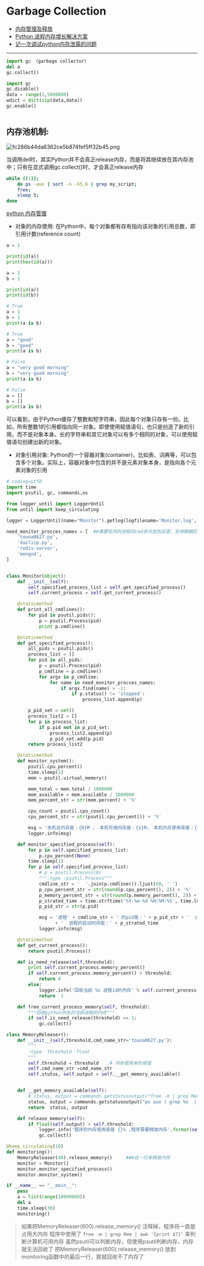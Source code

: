 # Garbage Collection

* [内存管理及释放 ](https://blog.csdn.net/jiangjiang_jian/article/details/79140742)
* [Python 进程内存增长解决方案](https://zhuanlan.zhihu.com/p/28031057)
* [记一次调试python内存泄露的问题](https://cloud.tencent.com/developer/article/1115715)
* * * * * 
```python
import gc （garbage collector）
del a
gc.collect()
```

```python
import gc
gc.disable()
data = range(1,5000000)  
wdict = dict(zip(data,data))  
gc.enable()
```

```text

```

## 内存池机制:

![fc286b44da6362ce5b874fef5ff32b45.png](evernotecid://D8706BDE-7D2C-4F0E-B812-EA5A632A314D/appyinxiangcom/2930334/ENResource/p149)

当调用del时，其实Python并不会真正release内存，而是将其继续放在其内存池中；只有在显式调用gc.collect\(\)时，才会真正release内存

```bash
while ((1)); 
    do ps -aux | sort -n -k5,6 | grep my_script; 
    free; 
    sleep 5; 
done
```

[python 内存管理](http://www.cnblogs.com/vamei/p/3232088.html)

* 对象的内存使用: 在Python中，每个对象都有存有指向该对象的引用总数，即引用计数\(reference count\)

```python
a = 1

print(id(a))
print(hex(id(a)))

a = 1
b = 1

print(id(a))
print(id(b))

# True
a = 1
b = 1
print(a is b)

# True
a = "good"
b = "good"
print(a is b)

# False
a = "very good morning"
b = "very good morning"
print(a is b)

# False
a = []
b = []
print(a is b)
```

可以看到，由于Python缓存了整数和短字符串，因此每个对象只存有一份。比如，所有整数1的引用都指向同一对象。即使使用赋值语句，也只是创造了新的引用，而不是对象本身。长的字符串和其它对象可以有多个相同的对象，可以使用赋值语句创建出新的对象。

* 对象引用对象: Python的一个容器对象\(container\)，比如表、词典等，可以包含多个对象。实际上，容器对象中包含的并不是元素对象本身，是指向各个元素对象的引用

```python
# coding=utf8
import time
import psutil, gc, commands,os

from logger_until import LoggerUntil
from until import keep_circulating

logger = LoggerUntil(name="Monitor").getlog(logfilename='Monitor.log', loglevel=2, add_StreamHandler=1)

need_monitor_procces_names = [  ##需要检测的进程的cmd命令放到这里，支持模糊匹配
    'touna0627.py',
    'dailiip.py',
    'redis-server',
    'mongod',
]


class Monitor(object):
    def __init__(self):
        self.specified_process_list = self.get_specified_process()
        self.current_process = self.get_current_process()

    @staticmethod
    def print_all_cmdlines():
        for pid in psutil.pids():
            p = psutil.Process(pid)
            print p.cmdline()

    @staticmethod
    def get_specified_process():
        all_pids = psutil.pids()
        process_list = []
        for pid in all_pids:
            p = psutil.Process(pid)
            p_cmdline = p.cmdline()
            for argx in p_cmdline:
                for name in need_monitor_procces_names:
                    if argx.find(name) > -1:
                        if p.status() != 'stopped':
                            process_list.append(p)

        p_pid_set = set()
        process_list2 = []
        for p in process_list:
            if p.pid not in p_pid_set:
                process_list2.append(p)
                p_pid_set.add(p.pid)
        return process_list2

    @staticmethod
    def monitor_system():
        psutil.cpu_percent()
        time.sleep(1)
        mem = psutil.virtual_memory()

        mem_total = mem.total / 1000000
        mem_available = mem.available / 1000000
        mem_percent_str = str(mem.percent) + '%'

        cpu_count = psutil.cpu_count()
        cpu_percent_str = str(psutil.cpu_percent()) + '%'

        msg = '本机总内存是：{0}M ， 本机可用内存是：{1}M， 本机内存使用率是：{2}， 本机cpu核数是：{3}， 本机cpu使用率是：{4}\n\n'.format(mem_total, mem_available, mem_percent_str, cpu_count, cpu_percent_str)
        logger.info(msg)

    def monitor_specified_process(self):
        for p in self.specified_process_list:
            p.cpu_percent(None)
        time.sleep(1)
        for p in self.specified_process_list:
            # p = psutil.Process(0)
            """:type :psutil.Process"""
            cmdline_str = '  '.join(p.cmdline()).ljust(60, ' ')
            p_cpu_percent_str = str(round(p.cpu_percent(), 2)) + '%'
            p_memory_percent_str = str(round(p.memory_percent(), 2)) + '%'
            p_strated_time = time.strftime('%Y-%m-%d %H:%M:%S', time.localtime(p.create_time()))
            p_pid_str = str(p.pid)

            msg = '进程' + cmdline_str + ' 的pid是：' + p_pid_str + '  cpu使用率是：' + p_cpu_percent_str + '  内存使用率是：' + p_memory_percent_str \
                  + '  进程的启动时间是：' + p_strated_time
            logger.info(msg)

    @staticmethod
    def get_current_process():
        return psutil.Process()

    def is_need_release(self,threshold):
        print self.current_process.memory_percent()
        if self.current_process.memory_percent() < threshold:
            return 0
        else:
            logger.info('回收当前 %s 进程id的内存' % self.current_process.pid)
            return  1

    def free_current_process_memory(self, threshold):
        """回收python所处的当前进程的内存"""
        if self.is_need_release(threshold) == 1:
            gc.collect()

class MemoryReleaser():
    def __init__(self,threshold,cmd_name_str='touna0627.py'):
        """
        :type  threshold：float
        """
        self.threshold = threshold    # 内存使用率的阈值
        self.cmd_name_str =cmd_name_str
        self.stutus, self.output = self.__get_memory_available()


    def __get_memory_available(self):
        # status, output = commands.getstatusoutput("free -m | grep Mem | awk  '{print $4}'")  ##shell命令查询计算机可用内存
        status, output = commands.getstatusoutput("ps aux | grep %s  | sort -k4,4nr|head -1| awk '{print $4}'"%(self.cmd_name_str))  ##shell命令查询程序的内存使用率
        return  status, output

    def release_memory(self):
        if float(self.output) > self.threshold:
            logger.info('程序的内存使用率是 {}% ,程序需要释放内存'.format(self.output))
            gc.collect()

@keep_circulating(10)
def monitoring():
    MemoryReleaser(40).release_memory()     ###这一行来释放内存
    monitor = Monitor()
    monitor.monitor_specified_process()
    monitor.monitor_system()

if __name__ == "__main__":
    pass
    a = list(range(10000000))
    del a
    time.sleep(30)
    monitoring()
```

> 如果把MemoryReleaser\(600\).release\_memory\(\) 注释掉，程序将一直是占用大内存 程序中使用了 `free -m | grep Mem | awk '{print $7}'` 来判断计算机可用内存 虽然psutil可以判断内存，但使用psutil判断内存，内存就无法回收了 把MemoryReleaser\(600\).release\_memory\(\) 放到monitoring函数中的最后一行，那就回收不了内存了

